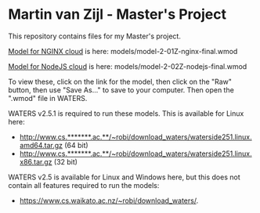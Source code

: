 # Martin van Zijl - Master's Project
This repository contains files for my Master's project.

[Model for NGINX cloud](models/model-2-01Z-nginx-final.wmod)
is here: models/model-2-01Z-nginx-final.wmod

[Model for NodeJS cloud](models/model-2-02Z-nodejs-final.wmod)
is here: models/model-2-02Z-nodejs-final.wmod

To view these, click on the link for the model, then click on the "Raw" button, then use "Save As..." to save to your computer. Then open the ".wmod" file in WATERS.

WATERS v2.5.1 is required to run these models. This is available for Linux here:

* http://www.cs.*******.ac.**/~robi/download_waters/waterside251.linux.amd64.tar.gz (64 bit)
* http://www.cs.*******.ac.**/~robi/download_waters/waterside251.linux.x86.tar.gz (32 bit)

WATERS v2.5 is available for Linux and Windows here, but this does not contain all features required to run the models:

* https://www.cs.waikato.ac.nz/~robi/download_waters/.
